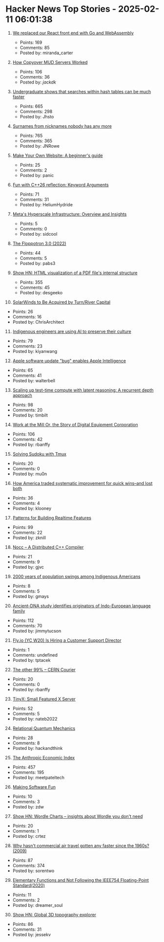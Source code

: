 # Hacker News Top Stories - 2025-02-11 06:01:38

1. [We replaced our React front end with Go and WebAssembly](https://dagger.io/blog/replaced-react-with-go)
   - Points: 169
   - Comments: 85
   - Posted by: miranda_carter

2. [How Copyover MUD Servers Worked](http://jackkelly.name/blog/archives/2025/02/06/how_copyover_mud_servers_worked/)
   - Points: 106
   - Comments: 36
   - Posted by: _jackdk_

3. [Undergraduate shows that searches within hash tables can be much faster](https://www.quantamagazine.org/undergraduate-upends-a-40-year-old-data-science-conjecture-20250210/)
   - Points: 665
   - Comments: 298
   - Posted by: Jhsto

4. [Surnames from nicknames nobody has any more](https://blog.plover.com/lang/etym/nickname-names.html)
   - Points: 765
   - Comments: 365
   - Posted by: JNRowe

5. [Make Your Own Website: A beginner's guide](https://web.pixelshannon.com/make/)
   - Points: 25
   - Comments: 2
   - Posted by: panic

6. [Fun with C++26 reflection: Keyword Arguments](https://pydong.org/posts/KwArgs/)
   - Points: 71
   - Comments: 31
   - Posted by: HeliumHydride

7. [Meta's Hyperscale Infrastructure: Overview and Insights](https://cacm.acm.org/research/metas-hyperscale-infrastructure-overview-and-insights/)
   - Points: 5
   - Comments: 0
   - Posted by: sidcool

8. [The Floppotron 3.0 (2022)](https://silent.org.pl/home/2022/06/13/the-floppotron-3-0/)
   - Points: 44
   - Comments: 5
   - Posted by: pabs3

9. [Show HN: HTML visualization of a PDF file's internal structure](https://github.com/desgeeko/pdfsyntax/blob/main/docs/browse.md)
   - Points: 355
   - Comments: 45
   - Posted by: desgeeko

10. [SolarWinds to Be Acquired by Turn/River Capital](https://investors.solarwinds.com/news/news-details/2025/SolarWinds-to-Be-Acquired-by-TurnRiver-Capital/default.aspx)
   - Points: 26
   - Comments: 16
   - Posted by: ChrisArchitect

11. [Indigenous engineers are using AI to preserve their culture](https://www.nbcnews.com/tech/innovation/indigenous-engineers-are-using-ai-preserve-culture-rcna176012)
   - Points: 79
   - Comments: 23
   - Posted by: kiyanwang

12. [Apple software update "bug" enables Apple Intelligence](https://lapcatsoftware.com/articles/2025/2/3.html)
   - Points: 65
   - Comments: 41
   - Posted by: walterbell

13. [Scaling up test-time compute with latent reasoning: A recurrent depth approach](https://arxiv.org/abs/2502.05171)
   - Points: 98
   - Comments: 20
   - Posted by: timbilt

14. [Work at the Mill Or, the Story of Digital Equipment Corporation](https://www.abortretry.fail/p/work-at-the-mill)
   - Points: 106
   - Comments: 42
   - Posted by: rbanffy

15. [Solving Sudoku with Tmux](https://willhbr.net/2024/12/27/solving-sudoku-with-tmux/)
   - Points: 20
   - Comments: 0
   - Posted by: mu0n

16. [How America traded systematic improvement for quick wins–and lost both](https://www.population.fyi/p/process-and-performance-how-america)
   - Points: 36
   - Comments: 4
   - Posted by: klooney

17. [Patterns for Building Realtime Features](https://zknill.io/posts/patterns-for-building-realtime/)
   - Points: 99
   - Comments: 22
   - Posted by: zknill

18. [Nocc – A Distributed C++ Compiler](https://github.com/VKCOM/nocc)
   - Points: 21
   - Comments: 9
   - Posted by: gjvc

19. [2000 years of population swings among Indigenous Americans](https://www.science.org/content/article/tally-bones-artifacts-reveals-2000-years-population-swings-among-indigenous-americans)
   - Points: 8
   - Comments: 5
   - Posted by: gmays

20. [Ancient-DNA study identifies originators of Indo-European language family](https://hms.harvard.edu/news/ancient-dna-study-identifies-originators-indo-european-language-family)
   - Points: 112
   - Comments: 70
   - Posted by: jimmytucson

21. [Fly.io (YC W20) Is Hiring a Customer Support Director](undefined)
   - Points: 1
   - Comments: undefined
   - Posted by: tptacek

22. [The other 99% – CERN Courier](https://cerncourier.com/a/the-other-99/)
   - Points: 20
   - Comments: 0
   - Posted by: rbanffy

23. [TinyX: Small Featured X Server](https://github.com/tinycorelinux/tinyx)
   - Points: 52
   - Comments: 5
   - Posted by: nateb2022

24. [Relational Quantum Mechanics](https://plato.stanford.edu/entries/qm-relational/)
   - Points: 28
   - Comments: 8
   - Posted by: hackandthink

25. [The Anthropic Economic Index](https://www.anthropic.com/news/the-anthropic-economic-index)
   - Points: 457
   - Comments: 195
   - Posted by: meetpateltech

26. [Making Software Fun](https://furbo.org/2025/02/07/making-software-fun/)
   - Points: 10
   - Comments: 3
   - Posted by: zdw

27. [Show HN: Wordle Charts – insights about Wordle you don't need](https://www.wordlecharts.crtez.dev/)
   - Points: 20
   - Comments: 1
   - Posted by: crtez

28. [Why hasn't commercial air travel gotten any faster since the 1960s? (2009)](https://engineering.mit.edu/engage/ask-an-engineer/why-hasnt-commercial-air-travel-gotten-any-faster-since-the-1960s/)
   - Points: 87
   - Comments: 374
   - Posted by: sorentwo

29. [Elementary Functions and Not Following the IEEE754 Floating-Point Standard(2020)](http://www.hlsl.co.uk/blog/2020/1/29/ieee754-is-not-followed)
   - Points: 11
   - Comments: 2
   - Posted by: dreamer_soul

30. [Show HN: Global 3D topography explorer](https://topography.jessekv.com)
   - Points: 86
   - Comments: 31
   - Posted by: jessekv

